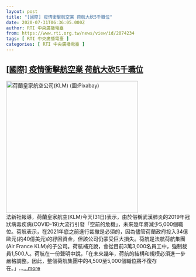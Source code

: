 ```yaml
---
layout: post
title: "[國際] 疫情衝擊航空業 荷航大砍5千職位"
date: 2020-07-31T06:36:05.000Z
author: RTI 中央廣播電臺
from: https://www.rti.org.tw/news/view/id/2074234
tags: [ RTI 中央廣播電臺 ]
categories: [ RTI 中央廣播電臺 ]
---
```

<!--1596177365000-->
[[國際] 疫情衝擊航空業 荷航大砍5千職位](https://www.rti.org.tw/news/view/id/2074234)
------

<div>
<img src="https://static.rti.org.tw/assets/thumbnails/2019/06/21/48ed229d51a48782ae898a89c5d11bb1.jpg" width="360" alt="荷蘭皇家航空公司(KLM) (圖:Pixabay)" title="荷蘭皇家航空公司(KLM) (圖:Pixabay)"><br>法新社報導，荷蘭皇家航空(KLM)今天(31日)表示，由於俗稱武漢肺炎的2019年冠狀病毒疾病(COVID-19)大流行引發「空前的危機」，未來幾年將減少5,000個職位。荷航表示，在2021年底之前進行裁撤是必須的，因為儘管荷蘭政府投入34億歐元(約40億美元)的紓困資金，但該公司仍蒙受巨大損失。荷航是法航荷航集團(Air France KLM)的子公司。荷航補充說，會從目前3萬3,000名員工中，強制裁員1,500人。荷航在一份聲明中說，「在未來幾年，荷航的結構和規模必須進一步嚴格調整。因此，整個荷航集團中的4,500至5,000個職位將不復存在。」...<a target="_blank" href="https://www.rti.org.tw/news/view/id/2074234">...more</a>
</div>
